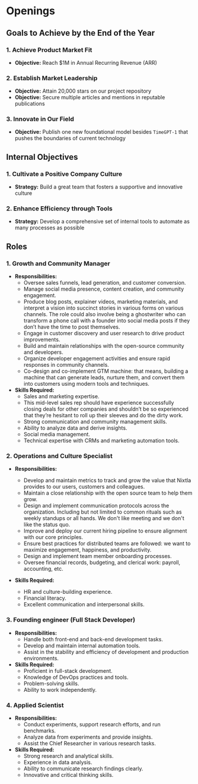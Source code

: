 # Openings

## Goals to Achieve by the End of the Year

### 1. Achieve Product Market Fit
   - **Objective:** Reach $1M in Annual Recurring Revenue (ARR)

### 2. Establish Market Leadership
   - **Objective:** Attain 20,000 stars on our project repository
   - **Objective:** Secure multiple articles and mentions in reputable publications

### 3. Innovate in Our Field
   - **Objective:** Publish one new foundational model besides `TimeGPT-1` that pushes the boundaries of current technology

## Internal Objectives

### 1. Cultivate a Positive Company Culture
   - **Strategy:** Build a great team that fosters a supportive and innovative culture

### 2. Enhance Efficiency through Tools
   - **Strategy:** Develop a comprehensive set of internal tools to automate as many processes as possible


## Roles

### 1. Growth and Community Manager
   - **Responsibilities:** 
     - Oversee sales funnels, lead generation, and customer conversion.
     - Manage social media presence, content creation, and community engagement.
     - Produce blog posts, explainer videos, marketing materials, and interpret a vision into succinct stories in various forms on various channels. The role could also involve being a ghostwriter who can transform a phone call with a founder into social media posts if they don’t have the time to post themselves.
     - Engage in customer discovery and user research to drive product improvements.
     - Build and maintain relationships with the open-source community and developers.
     - Organize developer engagement activities and ensure rapid responses in community channels.
     - Co-design and co-implement GTM machine: that means, building a machine that can generate leads, nurture them, and convert them into customers using modern tools and techniques.
   - **Skills Required:** 
     - Sales and marketing expertise.
     - This mid-level sales rep should have experience successfully closing deals for other companies and shouldn’t be so experienced that they’re hesitant to roll up their sleeves and do the dirty work.
     - Strong communication and community management skills.
     - Ability to analyze data and derive insights.
     - Social media management.
     - Technical expertise with CRMs and marketing automation tools.

### 2. Operations and Culture Specialist
   - **Responsibilities:**
     - Develop and maintain metrics to track and grow the value that Nixtla provides to our users, customers and colleagues.
     - Maintain a close relationship with the open source team to help them grow.
     - Design and implement communication protocols across the organization. Including but not limited to common rituals such as weekly standups or all hands. We don't like meeting and we don't like the status quo. 
     - Improve and deploy our current hiring pipeline to ensure alignment with our core principles.
     - Ensure best practices for distributed teams are followed: we want to maximize engagement, happiness, and productivity.
     - Design and implement team member onboarding processes.
     - Oversee financial records, budgeting, and clerical work: payroll, accounting, etc.

   - **Skills Required:** 
     - HR and culture-building experience.
     - Financial literacy.
     - Excellent communication and interpersonal skills.

### 3. Founding engineer (Full Stack Developer)
   - **Responsibilities:** 
     - Handle both front-end and back-end development tasks.
     - Develop and maintain internal automation tools.
     - Assist in the stability and efficiency of development and production environments.
   - **Skills Required:** 
     - Proficient in full-stack development.
     - Knowledge of DevOps practices and tools.
     - Problem-solving skills.
     - Ability to work independently.

### 4. Applied Scientist
   - **Responsibilities:** 
     - Conduct experiments, support research efforts, and run benchmarks.
     - Analyze data from experiments and provide insights.
     - Assist the Chief Researcher in various research tasks.
   - **Skills Required:** 
     - Strong research and analytical skills.
     - Experience in data analysis.
     - Ability to communicate research findings clearly.
     - Innovative and critical thinking skills.
